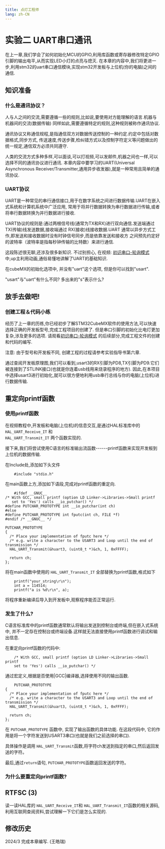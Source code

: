 ```yaml
---
title: 点灯工程师
lang: zh-CN
---
```


# 实验二 UART串口通讯

在上一章,我们学会了如何初始化MCU的GPIO,利用库函数或寄存器修改特定GPIO引脚的输出电平,从而实现LED小灯的点亮与熄灭.
在本章的内容中,我们将更进一步,利用stm32的uart串口通信模块,实现stm32开发板与上位机(你的电脑)之间的通信.

## 知识准备

### 什么是通讯协议？

人与人之间的交流,需要遵循一些的规则,比如说,要使用对方能理解的语言.机器与机器间的交流(数据传输)
同样如此,需要遵循特定的规则,这种规则被称作通讯协议.

通讯协议又称通信规程,是指通信双方对数据传送控制的一种约定.约定中包括对数据格式,同步方式,
传送速度,传送步骤,检纠错方式以及控制字符定义等问题做出的统一规定,通信双方必须共同遵守.

人类的交流方式多种多样,可以面谈,可以打视频,可以发邮件,机器之间也一样,可以选择不同的通讯协议进行通讯.
本章内容中要学习的UART(Universal Asynchronous
Receiver/Transmitter,通用异步收发器),就是一种常用且简单的通讯协议.

### UART协议

UART是一种常见的串行通信接口,用于在数字系统之间进行数据传输.UART在嵌入式系统和计算机系统中广泛应用,
常用于将并行数据转换为串行数据进行传输,或者将串行数据转换为并行数据进行接收.

UART协议的规则是:通过两根信号线(通常为TX和RX)进行双向通信.发送端通过TX(传输)线发送数据,接收端通过
RX(接收)线接收数据.UART
通常以异步方式工作,即发送和接收数据时没有时钟信号同步,而是依靠发送和接收方
之间预先约定好的波特率（波特率是指每秒钟传输的比特数）来进行通信.

这段陈述很无聊,还涉及很多新知识. 不过别担心, 在视频:
[初识串口-轮询模式](https://www.bilibili.com/video/BV1Na4y1T7VQ/?spm_id_from=333.788&vd_source=a4cd8065d89f5e61e0854dbe3297fa49)
中,up主利用动画,通俗易懂地讲解了UART的基础知识.

在cubeMX的初始化选项中, 并没有"uart"这个选项, 但是你可以找到"usart".

"usart"与"uart"有什么不同? 多出来的"s"表示什么?

## 放手去做吧!

### 创建工程＆代码小练

经历了上一章的历练,你已经初步了解STM32CubeMX软件的使用方法,可以快速选择正确的开发板型号,完成工程项目的创建了.
但是串口引脚的初始化比电灯更加复杂,涉及更多的选项.
请观看[初识串口-轮询模式](https://www.bilibili.com/video/BV1Na4y1T7VQ/?spm_id_from=333.788&vd_source=a4cd8065d89f5e61e0854dbe3297fa49)
的后续部分,完成工程文件的创建和代码的编写.

注意: 由于型号和开发板不同, 创建工程的过程请参考实验指导书第六章.

通过查阅开发板原理图,我们可以看到,usart3的RX引脚为PD8,TX引脚为PD9.它们被连接到了STLINK接口(也就是你连着usb线用来烧录程序的地方).
因此,在本项目中选择usart3进行初始化,就可以很方便地利用usb串行总线与你的电脑(上位机)进行数据传输.

## 重定向printf函数

### 使用printf函数

在视频教程中,开发板和电脑(上位机)的信息交互,是通过HAL标准库中的
`HAL_UART_Receive_IT` 和\
`HAL_UART_Transmit_IT` 两个函数实现的.

接下来,我们将尝试使用C语言的标准输出流函数------printf函数来实现开发板到上位机的数据传输.

在Include处,添加如下头文件

        #include "stdio.h" 

在main函数上方,添加如下语段,完成对printf函数的重定向.

        #ifdef __GNUC__ 
    /* With GCC, small printf (option LD Linker->Libraries->Small printf 
       set to 'Yes') calls __io_putchar() */ 
    #define PUTCHAR_PROTOTYPE int __io_putchar(int ch) 
    #else 
    #define PUTCHAR_PROTOTYPE int fputc(int ch, FILE *f) 
    #endif /* __GNUC__ */ 
     
    PUTCHAR_PROTOTYPE 
    { 
      /* Place your implementation of fputc here */ 
      /* e.g. write a character to the USART3 and Loop until the end of transmission */ 
      HAL_UART_Transmit(&huart3, (uint8_t *)&ch, 1, 0xFFFF); 
     
      return ch; 
    };

将在main函数中使用的 `HAL_UART_Transmit_IT`
全部替换为printf函数,格式如下

        printf("your_string\r\n");
        int a = 114514;
        printf("a is %d\r\n", a);

将程序重新编译后导入到开发板中,观察程序能否正常运行.

### 发生了什么?

C语言标准库中的printf函数通常默认将输出发送到控制台或终端,但在嵌入式系统中,
并不一定存在控制台或终端设备.这样就无法直接使用printf函数进行调试和输出信息.

在重定向printf函数的代码中:

        /* With GCC, small printf (option LD Linker->Libraries->Small printf 
        set to 'Yes') calls __io_putchar() */

通过宏定义,根据是否使用\|GCC\|编译器,选择使用不同的输出函数.

        PUTCHAR_PROTOTYPE 
    { 
      /* Place your implementation of fputc here */ 
      /* e.g. write a character to the USART3 and Loop until the end of transmission */ 
      HAL_UART_Transmit(&huart3, (uint8_t *)&ch, 1, 0xFFFF); 
     
      return ch; 
    }; 

在 `PUTCHAR_PROTOTYPE` 函数中, 实现了输出函数的具体功能. 在这段代码中,
它的作用是将一个字符发送到USART3串口(也就是我们之前选择的串口).

具体操作是调用
`HAL_UART_Transmit`函数,将字符ch发送到指定的串口,然后返回发送的字符。

最后,通过`return`语句, `PUTCHAR_PROTOTYPE`函数返回发送的字符。

### 为什么要重定向printf函数?

## RTFSC (3)

读一读HAL库的 `HAL_UART_Receive_IT`和
`HAL_UART_Transmit_IT`函数的相关源码,利用互联网查阅资料,尝试理解一下它们是怎么实现的.

## 修改历史

2024/3 完成本章编写. (王皓瑞)
